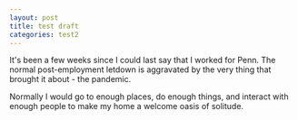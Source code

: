 ```yaml
---
layout: post
title: test draft
categories: test2
---
```

It's been a few weeks since I could last say that I worked for Penn. The normal post-employment letdown is aggravated by the very thing that brought it about - the pandemic.

Normally I would go to enough places, do enough things, and interact with enough people to make my home a welcome oasis of solitude.